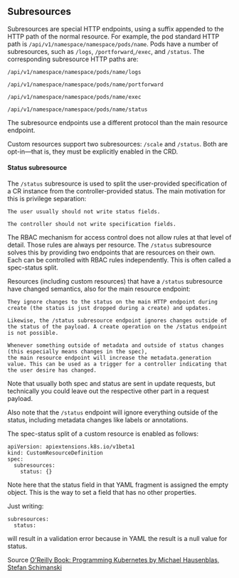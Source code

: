 ## Subresources

Subresources are special HTTP endpoints, using a suffix appended to the HTTP path of the normal resource.
For example, the pod standard HTTP path is `/api/v1/namespace/namespace/pods/name`. 
Pods have a number of subresources, such as `/logs`, `/portforward`,`/exec`, and `/status`. The corresponding subresource HTTP paths are:

```
/api/v1/namespace/namespace/pods/name/logs

/api/v1/namespace/namespace/pods/name/portforward

/api/v1/namespace/namespace/pods/name/exec

/api/v1/namespace/namespace/pods/name/status
```


The subresource endpoints use a different protocol than the main resource endpoint.

Custom resources support two subresources:
`/scale` and `/status`. Both are opt-in—that is, they must be explicitly enabled in the CRD.

#### Status subresource

The `/status` subresource is used to split the user-provided specification of a CR instance from the controller-provided status. The main motivation for this is privilege separation:

```
The user usually should not write status fields.

The controller should not write specification fields.
```

The RBAC mechanism for access control does not allow rules at that level of detail. Those rules are always per resource.
The `/status` subresource solves this by providing two endpoints that are resources on their own.
Each can be controlled with RBAC rules independently. This is often called a spec-status split.

Resources (including custom resources) that have a `/status` subresource have changed semantics, also for the main resource endpoint:

```
They ignore changes to the status on the main HTTP endpoint during create (the status is just dropped during a create) and updates.

Likewise, the /status subresource endpoint ignores changes outside of the status of the payload. A create operation on the /status endpoint is not possible.

Whenever something outside of metadata and outside of status changes (this especially means changes in the spec),
the main resource endpoint will increase the metadata.generation value. This can be used as a trigger for a controller indicating that the user desire has changed.
```

Note that usually both spec and status are sent in update requests, but technically you could leave out the respective other part in a request payload.

Also note that the `/status` endpoint will ignore everything outside of the status, including metadata changes like labels or annotations.

The spec-status split of a custom resource is enabled as follows:

```
apiVersion: apiextensions.k8s.io/v1beta1
kind: CustomResourceDefinition
spec:
  subresources:
    status: {}
```

Note here that the status field in that YAML fragment is assigned the empty object. This is the way to set a field that has no other properties.
 
Just writing:
```
subresources:
  status:
```

will result in a validation error because in YAML the result is a null value for status.

Source [O'Reilly Book: Programming Kubernetes by Michael Hausenblas, Stefan Schimanski](https://www.oreilly.com/library/view/programming-kubernetes/9781492047094/ch04.html)
